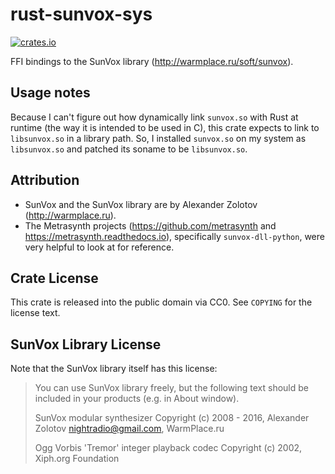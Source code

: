 # rust-sunvox-sys 

[![crates.io](https://img.shields.io/crates/v/sunvox-sys.svg)](https://crates.io/crates/sunvox-sys)

FFI bindings to the SunVox library (http://warmplace.ru/soft/sunvox).


## Usage notes

Because I can't figure out how dynamically link `sunvox.so` with Rust at runtime (the way it is intended to be used in C), this crate expects to link to `libsunvox.so` in a library path. So, I installed `sunvox.so` on my system as `libsunvox.so` and patched its soname to be `libsunvox.so`.


## Attribution

- SunVox and the SunVox library are by Alexander Zolotov (http://warmplace.ru).
- The Metrasynth projects (https://github.com/metrasynth and https://metrasynth.readthedocs.io), specifically `sunvox-dll-python`, were very helpful to look at for reference.


## Crate License

This crate is released into the public domain via CC0. See `COPYING` for the license text.


## SunVox Library License

Note that the SunVox library itself has this license:

> You can use SunVox library freely, but the following text should be included in your products (e.g. in About window).
>
> SunVox modular synthesizer
> Copyright (c) 2008 - 2016, Alexander Zolotov <nightradio@gmail.com>, WarmPlace.ru
>
> Ogg Vorbis 'Tremor' integer playback codec
> Copyright (c) 2002, Xiph.org Foundation
